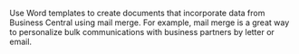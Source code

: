 Use Word templates to create documents that incorporate data from Business Central using mail merge. For example, mail merge is a great way to personalize bulk communications with business partners by letter or email.

